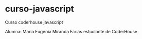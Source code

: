 # curso-javascript
Curso coderhouse javascript

Alumna: Maria Eugenia Miranda Farias
estudiante de CoderHouse
